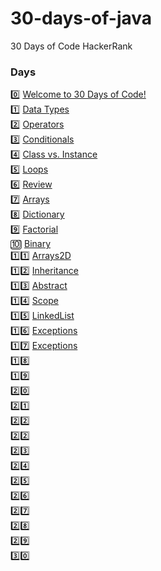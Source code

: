 # 30-days-of-java
30 Days of Code HackerRank

### Days

0️⃣ [Welcome to 30 Days of Code!](https://github.com/caioantoniodev/30-days-of-java/tree/main/src/com/thirtydaysofthejava/day0) <br />
1️⃣ [Data Types](https://github.com/caioantoniodev/30-days-of-java/tree/main/src/com/thirtydaysofthejava/day1) <br />
2️⃣ [Operators](https://github.com/caioantoniodev/30-days-of-java/tree/main/src/com/thirtydaysofthejava/day2) <br />
3️⃣ [Conditionals](https://github.com/caioantoniodev/30-days-of-java/tree/main/src/com/thirtydaysofthejava/day3) <br />
4️⃣ [Class vs. Instance](https://github.com/caioantoniodev/30-days-of-java/tree/main/src/com/thirtydaysofthejava/day4) <br />
5️⃣ [Loops](https://github.com/caioantoniodev/30-days-of-java/tree/main/src/com/thirtydaysofthejava/day5) <br />
6️⃣ [Review](https://github.com/caioantoniodev/30-days-of-java/tree/main/src/com/thirtydaysofthejava/day6) <br />
7️⃣ [Arrays](https://github.com/caioantoniodev/30-days-of-java/tree/main/src/com/thirtydaysofthejava/day7) <br />
8️⃣ [Dictionary](https://github.com/caioantoniodev/30-days-of-java/tree/main/src/com/thirtydaysofthejava/day8) <br />
9️⃣ [Factorial](https://github.com/caioantoniodev/30-days-of-java/tree/main/src/com/thirtydaysofthejava/day9) <br />
🔟 [Binary](https://github.com/caioantoniodev/30-days-of-java/tree/main/src/com/thirtydaysofthejava/day10) <br />
1️⃣1️⃣ [Arrays2D](https://github.com/caioantoniodev/30-days-of-java/tree/main/src/com/thirtydaysofthejava/day11) <br />
1️⃣2️⃣ [Inheritance](https://github.com/caioantoniodev/30-days-of-java/tree/main/src/com/thirtydaysofthejava/day12) <br />
1️⃣3️⃣ [Abstract](https://github.com/caioantoniodev/30-days-of-java/tree/main/src/com/thirtydaysofthejava/day13) <br />
1️⃣4️⃣ [Scope](https://github.com/caioantoniodev/30-days-of-java/tree/main/src/com/thirtydaysofthejava/day14) <br />
1️⃣5️⃣ [LinkedList](https://github.com/caioantoniodev/30-days-of-java/tree/main/src/com/thirtydaysofthejava/day15) <br />
1️⃣6️⃣ [Exceptions](https://github.com/caioantoniodev/30-days-of-java/tree/main/src/com/thirtydaysofthejava/day16) <br />
1️⃣7️⃣ [Exceptions](https://github.com/caioantoniodev/30-days-of-java/tree/main/src/com/thirtydaysofthejava/day17) <br />
1️⃣8️⃣ <br />
1️⃣9️⃣ <br />
2️⃣0️⃣ <br />
2️⃣1️⃣ <br />
2️⃣2️⃣ <br />
2️⃣2️⃣ <br />
2️⃣3️⃣ <br />
2️⃣4️⃣ <br />
2️⃣5️⃣ <br />
2️⃣6️⃣ <br />
2️⃣7️⃣ <br />
2️⃣8️⃣ <br />
2️⃣9️⃣ <br />
3️⃣0️⃣ <br />

